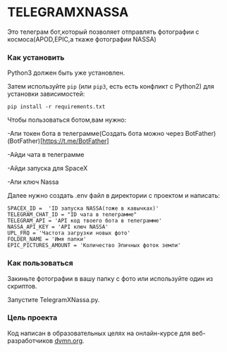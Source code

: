 # TELEGRAMXNASSA
Это телеграм бот,который позволяет отправлять фотографии с космоса(APOD,EPIC,а ткаже фотографии NASSA)
### Как установить

Python3 должен быть уже установлен. 

Затем используйте `pip` (или `pip3`, есть есть конфликт с Python2) для установки зависимостей:
```
pip install -r requirements.txt
```

Чтобы пользоваться ботом,вам нужно:

-Апи токен бота в телеграмме(Создать бота можно через BotFather) (BotFather)[https://t.me/BotFather]

-Айди чата в телеграмме

-Айди запуска для SpaceX

-Апи ключ Nassa

Далее нужно создать .env файл в директории с проектом и написать:
```
SPACEX_ID =  'ID запуска NASSA(тоже в кавычках)'
TELEGRAM_CHAT_ID = "ID чата в телеграмме"
TELEGRAM_API = 'API код твоего бота в телеграмме'
NASSA_API_KEY = 'API ключ NASSA'
UPL_FRQ = 'Частота загрузки новых фото'
FOLDER_NAME = 'Имя папки'
EPIC_PICTURES_AMOUNT = 'Количество Эпичных фоток земли'
```
### Как пользоваться
Закиньте фотографии в вашу папку с фото или используйте один из скриптов.

Запустите TelegramXNassa.py.
### Цель проекта

Код написан в образовательных целях на онлайн-курсе для веб-разработчиков [dvmn.org](https://dvmn.org/).

